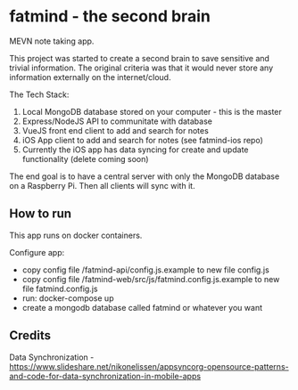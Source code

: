 # fatmind - the second brain

MEVN note taking app.

This project was started to create a second brain to save sensitive and trivial information. The original criteria was that it would never store any information externally on the internet/cloud. 

The Tech Stack:

1. Local MongoDB database stored on your computer - this is the master 
2. Express/NodeJS API to communitate with database
3. VueJS front end client to add and search for notes
4. iOS App client to add and search for notes (see fatmind-ios repo)
5. Currently the iOS app has data syncing for create and update functionality (delete coming soon)

The end goal is to have a central server with only the MongoDB database on a Raspberry Pi. Then all clients will sync with it. 

## How to run

This app runs on docker containers.

Configure app:

- copy config file /fatmind-api/config.js.example to new file config.js 
- copy config file /fatmind-web/src/js/fatmind.config.js.example to new file fatmind.config.js
- run:  docker-compose up
- create a mongodb database called fatmind or whatever you want

## Credits

Data Synchronization - https://www.slideshare.net/nikonelissen/appsyncorg-opensource-patterns-and-code-for-data-synchronization-in-mobile-apps